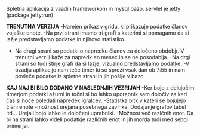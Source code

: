 Spletna aplikacija z vaadin frameworkom in mysql bazo, servlet je jetty (package jetty:run)


**TRENUTNA VERZIJA**
-Narejen prikaz v gridu, ki prikazuje podatke članov  vojaške enote. 
-Na prvi strani imamo tri grafi s katerimi si pomagamo da si lažje predstavljamo podatke in njihovo statistiko.
- Na drugi strani so podatki o napredku članov za določeno obdobjr. V trenutni verziji kaže za napredk en mesec in se ne posodablja. 
-Na drgi strani so tudi štirje grafi da si lažje, vizualno predstavljamo podatke.
-V ozadju aplikacije nam teče timer ki se sproži vsak dan ob 7:55 in nam povleče podatke iz spletne strani in jih pošlje v bazo. 

**KAJ NAJ BI BILO DODANO V NASLEDNJIH VEZRIJAH**
-Ker bojo z delujočim timerjom podatki ažurni in točni si bo lahko uporabnik sam določiv za keri čas si  hoče poledati napredek igralcev.
-Statistka bitk v kateri se bojujejo člani enote
-možnost urejana posebnega zavihka. Dodajanje grafov tabel itd...  Urejali bojo lahko le določeni uprabniki. 
-Možnost več razlčnih enot. Da bi na strani lahko videli podatkje različnih enot in jih morda tudi med seboj primerjai.